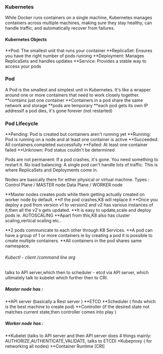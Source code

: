 ### Kubernetes
While Docker runs containers on a single machine, Kubernetes manages containers across multiple machines, making sure they stay healthy, can handle traffic, and automatically recover from failures.

#### Kubernetes Objects
**Pod: The smallest unit that runs your container
**ReplicaSet: Ensures you have the right number of pods running
**Deployment: Manages ReplicaSets and handles updates
**Service: Provides a stable way to access your pods

### Pod
A Pod is the smallest and simplest unit in Kubernetes. It's like a wrapper around one or more containers that need to work closely together.
**contains just one container
**Containers in a pod share the same network and storage
**pods are temporary 
**each pod gets its own IP addressIf a pod dies, it's gone forever (not restarted)

### Pod Lifecycle
**Pending: Pod is created but containers aren't running yet
**Running: Pod is running on a node and at least one container is active
**Succeeded: All containers completed successfully
**Failed: At least one container failed
**Unknown: Pod status couldn't be determined

Pods are not permanent: If a pod crashes, it's gone. You need something to restart it. No load balancing: A single pod can't handle lots of traffic. This is where ReplicaSets and Deployments come in.

Nodes are basically there for either physical or virtual machine.
Types :
Control Plane / MASTER node
Data Plane / WORKER node

**Master nodes creates pods while them getting actually created on worker node by default.
**If the pod crashes,K8 will replace it
**Once you deploy a pod from version v1 to version2 and v2 has various instances of it,then all the v2's gets updated.
**It is easy to update,scale and deploy pods ie. AUTOSCALING
**Apart from this,K8 also has cluster scaling,vertical scaling etc..

**2 pods communicate to each other through K8 Services.
**A pod can have a group of 1 or more containers ie by creating a pod it is possible to create multiple containers.
**All containers in the pod shares same namespace.

###### Kubectl - client /command line arg
talks to API server,which then to scheduler - etcd via API server, which ultimately talk to kubelet which further then to CRI.
##### Master node has :

**API server (basically a Rest server )
**ETCD
**Scheduler ( finds which is the best machine to create pod)
**Controller (if the desired state not matches current state,then controller comes into play )

##### Worker node has :

**Kubelet (talks to API server and then API server does 4 things mainly: AUTHORIZE,AUTHENTICATE,VALIDATE, talks to ETCD)
*Kubeproxy ( for networking all nodes)
**Container Runtime [CRI]
